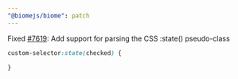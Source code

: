 ```yaml
---
"@biomejs/biome": patch
---
```


Fixed [#7619](https://github.com/biomejs/biome/issues/7619): Add support for parsing the CSS :state() pseudo-class

```css
custom-selector:state(checked) {

}
```
